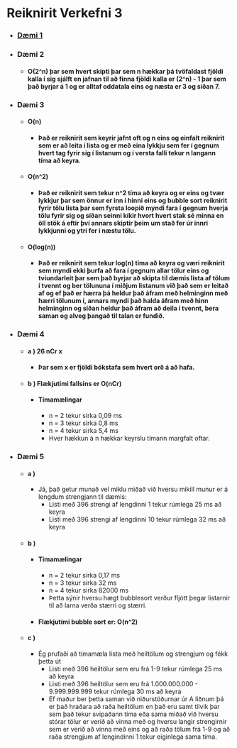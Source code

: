 # Reiknirit Verkefni 3

* ### [Dæmi 1](https://github.com/MattiMatt8/Reiknirit_v3/blob/master/d%C3%A6mi1.pdf)
* ### Dæmi 2
    * #### O(2^n) þar sem hvert skipti þar sem n hækkar þá tvöfaldast fjöldi kalla í sig sjálft en jafnan til að finna fjöldi kalla er (2^n) - 1 þar sem það byrjar á 1 og er alltaf oddatala eins og næsta er 3 og síðan 7.
* ### Dæmi 3
    * #### O(n)
        * #### Það er reiknirit sem keyrir jafnt oft og n eins og einfalt reiknirit sem er að leita í lista og er með eina lykkju sem fer í gegnum hvert tag fyrir sig í listanum og í versta falli tekur n langann tíma að keyra.
    * #### O(n^2)
        * #### Það er reiknirit sem tekur n^2 tíma að keyra og er eins og tvær lykkjur þar sem önnur er inn í hinni eins og bubble sort reiknirit fyrir tölu lista þar sem fyrsta loopið myndi fara í gegnum hverja tölu fyrir sig og síðan seinni kíkir hvort hvert stak sé minna en öll stök á eftir því annars skiptir þeim um stað fer úr innri lykkjunni og ytri fer í næstu tölu.
    * #### O(log(n))
        * #### Það er reiknirit sem tekur log(n) tíma að keyra og væri reiknirit sem myndi ekki þurfa að fara í gegnum allar tölur eins og tvíundarleit þar sem það byrjar að skipta til dæmis lista af tölum í tvennt og ber tölununa í miðjum listanum við það sem er leitað af og ef það er hærra þá heldur það áfram með helminginn með hærri tölunum í, annars myndi það halda áfram með hinn helminginn og síðan heldur það áfram að deila í tvennt, bera saman og alveg þangað til talan er fundið.
* ### Dæmi 4
    * #### a ) 26 nCr x
        * #### Þar sem x er fjöldi bókstafa sem hvert orð á að hafa.
    * #### b ) Flækjutími fallsins er O(nCr)
        * #### Tímamælingar
            * n = 2 tekur sirka 0,09 ms
            * n = 3 tekur sirka 0,8 ms
            * n = 4 tekur sirka 5,4 ms
            * Hver hækkun á n hækkar keyrslu tímann margfalt oftar.
* ### Dæmi 5
    * #### a )
        * Já, það getur munað vel miklu miðað við hversu mikill munur er á lengdum strengjann til dæmis:
            * Listi með 396 strengi af lengdinni 1 tekur rúmlega 25 ms að keyra
            * Listi með 396 strengi af lengdinni 10 tekur rúmlega 32 ms að keyra
    * #### b )
        * #### Tímamælingar
            * n = 2 tekur sirka 0,17 ms
            * n = 3 tekur sirka 32 ms
            * n = 4 tekur sirka 82000 ms
            * Þetta sýnir hversu hægt bubblesort verður fljótt þegar listarnir til að larna verða stærri og stærri.
        * #### Flækjutími bubble sort er: O(n^2)
    * #### c )
        * Ég prufaði að tímamæla lista með heiltölum og strengjum og fékk þetta út
            * Listi með 396 heiltölur sem eru frá 1-9 tekur rúmlega 25 ms að keyra
            * Listi með 396 heiltölur sem eru frá 1.000.000.000 - 9.999.999.999 tekur rúmlega 30 ms að keyra
            * Ef maður ber þetta saman við niðurstöðurnar úr A liðnum þá er það hraðara að raða heiltölum en það eru samt tilvik þar sem það tekur svipaðann tíma eða sama miðað við hversu stórar tölur er verið að vinna með og hversu langir strengirnir sem er verið að vinna með eins og að raða tölum frá 1-9 og að raða strengjum af lengindinni 1 tekur eiginlega sama tíma.

